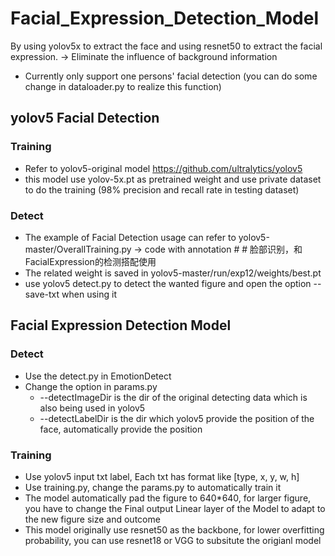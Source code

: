 # Facial_Expression_Detection_Model
By using yolov5x to extract the face and using resnet50 to extract the facial expression. -> Eliminate the influence of background information
- Currently only support one persons' facial detection (you can do some change in dataloader.py to realize this function)
## yolov5 Facial Detection
### Training
- Refer to yolov5-original model https://github.com/ultralytics/yolov5
- this model use yolov-5x.pt as pretrained weight and use private dataset to do the training (98% precision and recall rate in testing dataset)
### Detect
- The example of Facial Detection usage can refer to yolov5-master/OverallTraining.py -> code with annotation # # 脸部识别，和FacialExpression的检测搭配使用
- The related weight is saved in yolov5-master/run/exp12/weights/best.pt
- use yolov5 detect.py to detect the wanted figure and open the option --save-txt when using it
## Facial Expression Detection Model
### Detect
- Use the detect.py in EmotionDetect
- Change the option in params.py
  - --detectImageDir is the dir of the original detecting data which is also being used in yolov5
  - --detectLabelDir is the dir which yolov5 provide the position of the face, automatically provide the position
### Training
- Use yolov5 input txt label, Each txt has format like \[type, x, y, w, h\]
- Use training.py, change the params.py to automatically train it
- The model automatically pad the figure to 640*640, for larger figure, you have to change the Final output Linear layer of the Model to adapt to the new figure size and outcome
- This model originally use resnet50 as the backbone, for lower overfitting probability, you can use resnet18 or VGG to subsitute the origianl model
